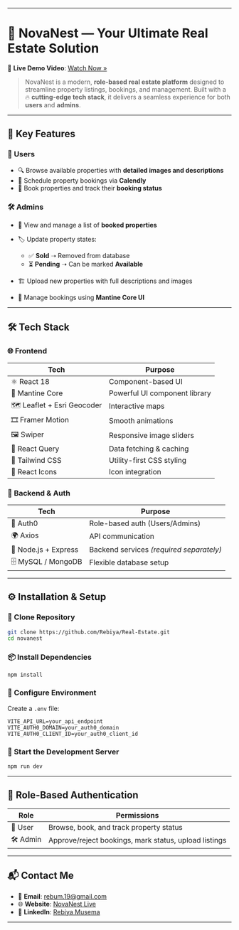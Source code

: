 
---

# 🏡 **NovaNest** — Your Ultimate Real Estate Solution

🎥 **Live Demo Video**: [Watch Now »](https://www.youtube.com/watch?v=UuRmdEgsE14)

> NovaNest is a modern, **role-based real estate platform** designed to streamline property listings, bookings, and management. Built with a 🔥 **cutting-edge tech stack**, it delivers a seamless experience for both **users** and **admins**.

---

## 🚀 **Key Features**

### 👤 Users

* 🔍 Browse available properties with **detailed images and descriptions**
* 📅 Schedule property bookings via **Calendly**
* 📝 Book properties and track their **booking status**

### 🛠️ Admins

* 📃 View and manage a list of **booked properties**
* 🏷️ Update property states:

  * ✅ **Sold** ➝ Removed from database
  * ⏳ **Pending** ➝ Can be marked **Available**
* 🏗️ Upload new properties with full descriptions and images
* 🧩 Manage bookings using **Mantine Core UI**

---

## 🛠️ **Tech Stack**

### 🌐 Frontend

| Tech                        | Purpose                       |
| --------------------------- | ----------------------------- |
| ⚛️ React 18                 | Component-based UI            |
| 🎨 Mantine Core             | Powerful UI component library |
| 🗺️ Leaflet + Esri Geocoder | Interactive maps              |
| 🎞️ Framer Motion           | Smooth animations             |
| 🖼️ Swiper                  | Responsive image sliders      |
| 🔄 React Query              | Data fetching & caching       |
| 🧵 Tailwind CSS             | Utility-first CSS styling     |
| 🌟 React Icons              | Icon integration              |

### 🔐 Backend & Auth

| Tech                 | Purpose                                  |
| -------------------- | ---------------------------------------- |
| 🔐 Auth0             | Role-based auth (Users/Admins)           |
| 🌍 Axios             | API communication                        |
| 🔧 Node.js + Express | Backend services *(required separately)* |
| 🗄️ MySQL / MongoDB  | Flexible database setup                  |

---

## ⚙️ **Installation & Setup**

### 📁 Clone Repository

```bash
git clone https://github.com/Rebiya/Real-Estate.git
cd novanest
```

### 📦 Install Dependencies

```bash
npm install
```

### 🔐 Configure Environment

Create a `.env` file:

```env
VITE_API_URL=your_api_endpoint
VITE_AUTH0_DOMAIN=your_auth0_domain
VITE_AUTH0_CLIENT_ID=your_auth0_client_id
```

### 🚀 Start the Development Server

```bash
npm run dev
```

---

## 🔑 **Role-Based Authentication**

| Role      | Permissions                                           |
| --------- | ----------------------------------------------------- |
| 👤 User   | Browse, book, and track property status               |
| 🛠️ Admin | Approve/reject bookings, mark status, upload listings |

---

## 📬 **Contact Me**

* 📧 **Email**: [rebum.19@gmail.com](mailto:rebum.19@gmail.com)
* 🌐 **Website**: [NovaNest Live](https://full-stack-real-estate-youtube-sooty.vercel.app/)
* 💼 **LinkedIn**: [Rebiya Musema](https://www.linkedin.com/in/rebiya/)

---


